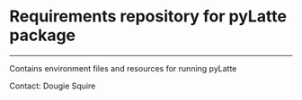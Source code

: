 # **Requirements repository for pyLatte package** #

--------------------------
Contains environment files and resources for running pyLatte

Contact: Dougie Squire
